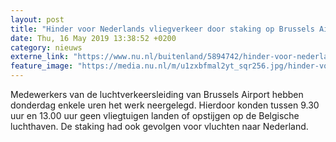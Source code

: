 ```yaml
---
layout: post
title: "Hinder voor Nederlands vliegverkeer door staking op Brussels Airport"
date: Thu, 16 May 2019 13:38:52 +0200
category: nieuws
externe_link: "https://www.nu.nl/buitenland/5894742/hinder-voor-nederlands-vliegverkeer-door-staking-op-brussels-airport.html"
feature_image: "https://media.nu.nl/m/u1zxbfmal2yt_sqr256.jpg/hinder-voor-nederlands-vliegverkeer-door-staking-op-brussels-airport.jpg"
---
```


Medewerkers van de luchtverkeersleiding van Brussels Airport hebben donderdag enkele uren het werk neergelegd. Hierdoor konden tussen 9.30 uur en 13.00 uur geen vliegtuigen landen of opstijgen op de Belgische luchthaven. De staking had ook gevolgen voor vluchten naar Nederland.
